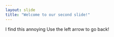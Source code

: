 ```yaml
---
layout: slide
title: "Welcome to our second slide!"
---
```

I find this annoying
Use the left arrow to go back!

